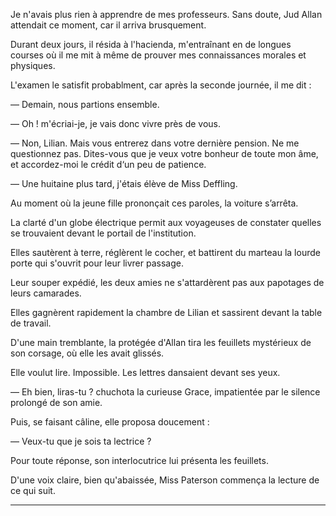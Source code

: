 Je n'avais plus rien à apprendre de mes professeurs. Sans doute, Jud Allan attendait ce moment, car il arriva brusquement.

Durant deux jours, il résida à l'hacienda, m'entraînant en de longues
courses où il me mit à même de prouver mes connaissances morales et physiques.

L'examen le satisfit probablment, car après la seconde journée, il me
dit :

— Demain, nous partions ensemble.

— Oh ! m'écriai-je, je vais donc vivre près de vous.

— Non, Lilian. Mais vous entrerez dans votre dernière pension. Ne me
questionnez pas. Dites-vous que je veux votre bonheur de toute mon âme, et accordez-moi le crédit d‘un peu de patience.

— Une huitaine plus tard, j'étais élève de Miss Deffling.

Au moment où la jeune fille prononçait ces paroles, la voiture s’arrêta.

La clarté d'un globe électrique permit aux voyageuses de constater quelles se trouvaient devant le portail de l'institution.

Elles sautèrent à terre, réglèrent le cocher, et battirent du marteau la lourde porte qui s'ouvrit pour leur livrer passage.

Leur souper expédié, les deux amies ne s'attardèrent pas aux papotages de leurs camarades.

Elles gagnèrent rapidement la chambre de Lilian et sassirent devant la
table de travail.

D'une main tremblante, la protégée d'Allan tira les feuillets mystérieux de son corsage, où elle les avait glissés.

Elle voulut lire. Impossible. Les lettres dansaient devant ses yeux.

— Eh bien, liras-tu ? chuchota la curieuse Grace, impatientée par le silence prolongé de son amie.

Puis, se faisant câline, elle proposa doucement :

— Veux-tu que je sois ta lectrice ?

Pour toute réponse, son interlocutrice lui présenta les feuillets.

D'une voix claire, bien qu'abaissée, Miss Paterson commença la lecture de ce qui suit.

-----

